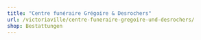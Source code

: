 ```yaml
---
title: "Centre funéraire Grégoire & Desrochers"
url: /victoriaville/centre-funeraire-gregoire-und-desrochers/
shop: Bestattungen
---
```

